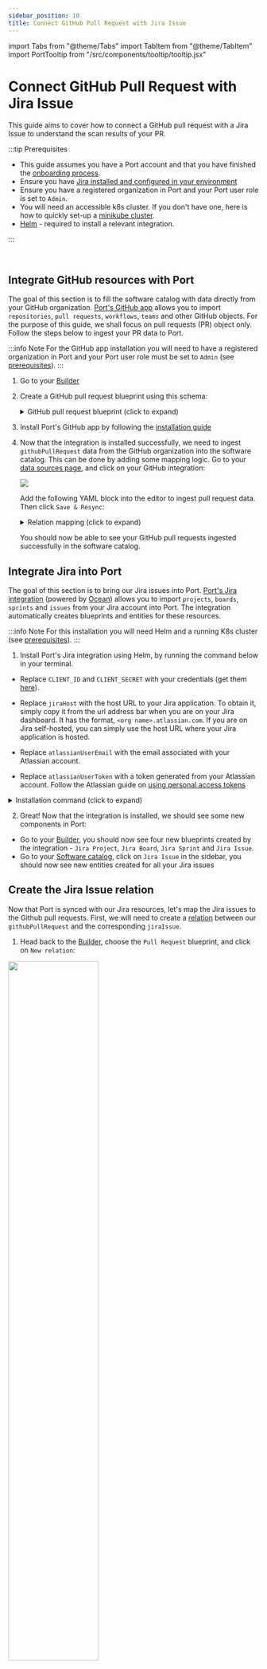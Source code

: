 ```yaml
---
sidebar_position: 10
title: Connect GitHub Pull Request with Jira Issue
---
```


import Tabs from "@theme/Tabs"
import TabItem from "@theme/TabItem"
import PortTooltip from "/src/components/tooltip/tooltip.jsx"

# Connect GitHub Pull Request with Jira Issue

This guide aims to cover how to connect a GitHub pull request with a Jira Issue to understand the scan results of your PR.

:::tip Prerequisites

- This guide assumes you have a Port account and that you have finished the [onboarding process](/quickstart).
- Ensure you have [Jira installed and configured in your environment](https://docs.getport.io/build-your-software-catalog/sync-data-to-catalog/jira/)
- Ensure you have a registered organization in Port and your Port user role is set to `Admin`.
- You will need an accessible k8s cluster. If you don't have one, here is how to quickly set-up a [minikube cluster](https://minikube.sigs.k8s.io/docs/start/).
- [Helm](https://helm.sh/docs/intro/install/) - required to install a relevant integration.

:::

<br/>

## Integrate GitHub resources with Port

The goal of this section is to fill the software catalog with data directly from your GitHub organization. [Port's GitHub app](https://docs.getport.io/build-your-software-catalog/sync-data-to-catalog/git/github/) allows you to import `repositories`, `pull requests`, `workflows`, `teams` and other GitHub objects. For the purpose of this guide, we shall focus on pull requests (PR) object only. Follow the steps below to ingest your PR data to Port.

:::info Note
For the GitHub app installation you will need to have a registered organization in Port and your Port user role must be set to `Admin` (see [prerequisites](#connect-github-pull-request-with-jira-issue)).
:::

1. Go to your [Builder](https://app.getport.io/dev-portal/data-model)

2. Create a GitHub pull request <PortTooltip id="blueprint">blueprint</PortTooltip> using this schema:
    <details>
    <summary>GitHub pull request blueprint (click to expand)</summary>
    ```json showLineNumbers
    {
        "identifier": "githubPullRequest",
        "title": "Pull Request",
        "icon": "Github",
        "schema": {
            "properties": {
            "creator": {
                "title": "Creator",
                "type": "string"
            },
            "assignees": {
                "title": "Assignees",
                "type": "array"
            },
            "reviewers": {
                "title": "Reviewers",
                "type": "array"
            },
            "status": {
                "title": "Status",
                "type": "string",
                "enum": [
                "merged",
                "open",
                "closed"
                ],
                "enumColors": {
                "merged": "purple",
                "open": "green",
                "closed": "red"
                }
            },
            "closedAt": {
                "title": "Closed At",
                "type": "string",
                "format": "date-time"
            },
            "updatedAt": {
                "title": "Updated At",
                "type": "string",
                "format": "date-time"
            },
            "mergedAt": {
                "title": "Merged At",
                "type": "string",
                "format": "date-time"
            },
            "link": {
                "type": "string",
                "format": "url"
            }
            },
            "required": []
        },
        "mirrorProperties": {},
        "calculationProperties": {},
        "aggregationProperties": {},
        "relations": {}
        }
    ```
    </details>

3. Install Port's GitHub app by following the [installation guide](https://docs.getport.io/build-your-software-catalog/sync-data-to-catalog/git/github/installation)

4. Now that the integration is installed successfully, we need to ingest `githubPullRequest` data from the GitHub organization into the software catalog. This can be done by adding some mapping logic. Go to your [data sources page](https://app.getport.io/dev-portal/data-sources), and click on your GitHub integration:

    <img src='/img/guides/githubIntegration.png' />


    Add the following YAML block into the editor to ingest pull request data. Then click `Save & Resync`:

    <details>
    <summary>Relation mapping (click to expand)</summary>

    ```yaml showLineNumbers
    resources:
      - kind: pull-request
        selector:
            query: "true"
        port:
            entity:
            mappings:
                identifier: ".head.repo.name + '-' + (.number|tostring)" # The Entity identifier will be the repository name + the pull request number
                title: ".title"
                blueprint: '"githubPullRequest"'
                properties:
                    creator: ".user.login"
                    assignees: "[.assignees[].login]"
                    reviewers: "[.requested_reviewers[].login]"
                    status: ".status"
                    closedAt: ".closed_at"
                    updatedAt: ".updated_at"
                    mergedAt: ".merged_at"
                    prNumber: ".id"
                    link: ".html_url"
    ```

    </details>

    You should now be able to see your GitHub pull requests ingested successfully in the software catalog.


## Integrate Jira into Port

The goal of this section is to bring our Jira issues into Port. [Port's Jira integration](https://docs.getport.io/build-your-software-catalog/sync-data-to-catalog/jira/) (powered by [Ocean](https://ocean.getport.io/)) allows you to import `projects`, `boards`, `sprints` and `issues` from your Jira account into Port. The integration automatically creates <PortTooltip id="blueprint">blueprints</PortTooltip> and <PortTooltip id="entity">entities</PortTooltip> for these resources.

:::info Note
For this installation you will need Helm and a running K8s cluster (see [prerequisites](#connect-github-pull-request-with-jira-issue)).
:::

1. Install Port's Jira integration using Helm, by running the command below in your terminal.

- Replace `CLIENT_ID` and `CLIENT_SECRET` with your credentials (get them [here](https://docs.getport.io/build-your-software-catalog/sync-data-to-catalog/api/#find-your-port-credentials)).

- Replace `jiraHost` with the host URL to your Jira application. To obtain it, simply copy it from the url address bar when you are on your Jira dashboard. It has the format, `<org name>.atlassian.com`. If you are on Jira self-hosted, you can simply use the host URL where your Jira application is hosted.

- Replace `atlassianUserEmail` with the email associated with your Atlassian account.

- Replace `atlassianUserToken` with a token generated from your Atlassian account. Follow the Atlassian guide on [using personal access tokens](https://confluence.atlassian.com/enterprise/using-personal-access-tokens-1026032365.html)

<details>
<summary>Installation command (click to expand)</summary>

```bash showLineNumbers
helm repo add --force-update port-labs https://port-labs.github.io/helm-charts
helm upgrade --install my-jira-integration port-labs/port-ocean \
	--set port.clientId="PORT_CLIENT_ID"  \  # REPLACE VALUE
	--set port.clientSecret="PORT_CLIENT_SECRET"  \  # REPLACE VALUE
	--set initializePortResources=true  \
	--set integration.identifier="my-jira-integration"  \
	--set integration.type="jira"  \
	--set integration.eventListener.type="POLLING"  \
	--set integration.secrets.jiraHost="MY_JIRA_HOST"  \  # REPLACE VALUE
	--set integration.secrets.atlassianUserEmail="MY_ATLASSIAN_USER_EMAIL"  \  # REPLACE VALUE
	--set integration.config.atlassianUserToken="MY_ATLASSIAN_USER_TOKEN"  # REPLACE VALUE
```
</details>

2. Great! Now that the integration is installed, we should see some new components in Port:

- Go to your [Builder](https://app.getport.io/dev-portal/data-model), you should now see four new <PortTooltip id="blueprint">blueprints</PortTooltip> created by the integration - `Jira Project`, `Jira Board`, `Jira Sprint` and `Jira Issue`.
- Go to your [Software catalog](https://app.getport.io/services), click on `Jira Issue` in the sidebar, you should now see new <PortTooltip id="entity">entities</PortTooltip> created for all your Jira issues


## Create the Jira Issue relation

Now that Port is synced with our Jira resources, let's map the Jira issues to the Github pull requests.
First, we will need to create a [relation](/build-your-software-catalog/define-your-data-model/relate-blueprints/#what-is-a-relation) between our `githubPullRequest` and the corresponding `jiraIssue`.

1. Head back to the [Builder](https://app.getport.io/dev-portal/data-model), choose the `Pull Request` <PortTooltip id="blueprint">blueprint</PortTooltip>, and click on `New relation`:

<img src='/img/guides/githubPRNewJiraIssueRelation.png' width='60%' />

<br/><br/>

2. Fill out the form like this, then click `Create`:

<img src='/img/guides/githubPRCreateNewRelation.png' width='60%' />

<br/><br/>

Now that the <PortTooltip id="blueprint">blueprints</PortTooltip> are related, we need to assign the relevant Jira Issue to each of our pull requests. This can be done by adding some mapping logic. Go to your [data sources page](https://app.getport.io/dev-portal/data-sources), and click on your Github integration:

<img src='/img/guides/githubIntegrationWithBlueprints.png' />

<br/><br/>

Under the `resources` key, locate the Pull Request block and replace it with the following YAML block to map the pull request entities with Jira issues. Then click `Save & Resync`:

<details>
<summary><b>Relation mapping (click to expand)</b></summary>

```yaml showLineNumbers
  - kind: pull-request
    selector:
      query: 'true'
    port:
      entity:
        mappings:
          identifier: .head.repo.name + (.id|tostring)
          title: .title
          blueprint: '"githubPullRequest"'
          properties:
            creator: .user.login
            assignees: '[.assignees[].login]'
            reviewers: '[.requested_reviewers[].login]'
            status: .status
            closedAt: .closed_at
            updatedAt: .updated_at
            mergedAt: .merged_at
            prNumber: .id
            link: .html_url
          relations:
            repository: .head.repo.name
            jiraIssue: jiraIssue: .title | match("^[A-Za-z]+-[0-9]+") .string
```

</details>

:::tip Mapping explanation

The configuration mapping above ingests all pull requests from Github. It then goes ahead to establish a relation between the `githubPullRequest` entities and the `jiraIssue` entities &nbsp;🎉. 

Please note that the `.head.repo.name` property refers to the name of the repository while the `.id` property refers to the ID of the pull request itself. In our GitHub integration mapping, we have defined these two pieces of information as the identifiers for the `githubPullRequest` entities.

For the `jiraIssue` relation, we extract the Jira Issue key from the title of the pull request. Therefore, only pull requests containing the key of the Jira issue will be mapped to their respective Jira issues. Below are few examples and corresponding output:

|Pull request title|Jira issue|
----------------|----------------
|PORT-4837 \| This is the evening of the day|PORT-4837|
|GET-14 - This is the evening of the day|GET-14|
|This is the evening of the day|(no output)|
:::

<img src='/img/guides/githubPREntityAfterJiraIssueMapping.png' />

## Conclusion

By following these steps, you can seamlessly connect a GitHub pull request with a Jira Issue.

More relevant guides and examples:

- [Port's Jira integration](https://docs.getport.io/build-your-software-catalog/sync-data-to-catalog/jira/)
- [Integrate scorecards with Slack](https://docs.getport.io/promote-scorecards/manage-using-3rd-party-apps/slack)